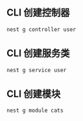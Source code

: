 ## CLI 创建控制器
```bash
nest g controller user
```

## CLI 创建服务类
```bash
nest g service user
```

## CLI 创建模块
```bash
nest g module cats
```
